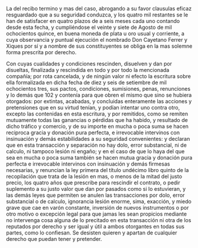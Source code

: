 La del recibo termino y mas del caso, abrogando a su favor clausulas eficaz resguardado que a su seguridad conduzca, y los quatro mil restantes se le han de satisfacer en quatro plazos de a seis meses cada uno contando desde esta fecha, y cumpliéndose el veinte y siete de Agosto de mil ochocientos quince, en buena moneda de plata u oro usual y corriente, a cuya observancia y puntual ejecución el nombrado Don Cayetano Ferrer y Xiques por sí y a nombre de sus constituyentes se obliga en la mas solemne forma prescrita por derecho.

Con cuyas cualidades y condiciones rescinden, disuelven y dan por disueltas, finalizada y rescindida en todo y por todo la mencionada compañía; por rota cancelada, y de ningún valor ni efecto la escritura sobre ella formalizada en dicha fecha de diez y seis de setiembre de mil ochocientos tres, sus pactos, condiciones, sumisiones, penas, renunciones y lo demás que 102 y contenía para que obren el mismo que sino se hubiera otorgados: por extintas, acabadas, y concluidas enteramente las acciones y pretensiones que en su virtud tenían, y podían intentar uno contra otro, excepto las contenidas en esta escritura, y por remitidos, como se remiten mutuamente todas las ganancias o pérdidas que ha habido, y resultado de dicho tráfico y comercio, y de su importe en mucha o poca suma se hacen reciproca gracia y donación pura perfecta, e irrevocable intervinos con insinuación y demás estabilidades a su seguridad convenientes: y declaran que en esta transacción y separación no hay dolo, error substancial, ni de calculo, ni tampoco lesión ni engaño; y en el caso de que lo haya del que sea en mucha o poca suma también se hacen mutua gracia y donación pura perfecta e irrevocable intervinos con insinuación y demás firmesas necesarias, y renuncian la ley primera del título undécimo libro quinto de la recopilación que trata de la lesión en mas, o menos de la mitad del justo precio, los quatro años que prescribe para rescindir el contrato, o pedir suplemento a su justo valor que dan por pasados como si lo estuvieran, y las demás leyes que permiten se anulen las transacciones por dolo, error substancial o de calculo, ignorancia lesión enorme, sima, exacción, y miedo grave que cae en varón constante, inversión de nuevos instrumentos o por otro motivo o excepción legal para que jamas les sean propicios mediante no intervenga cosa alguna de lo precitado en esta transacción ni otra de los reputados por derecho y ser igual y útil a ambos otorgantes en todas sus partes, como lo confiesan. Se desisten quieren y apartan de cualquier derecho que puedan tener y pretender.